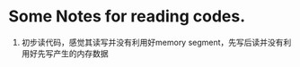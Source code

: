 Some Notes for reading codes.
=============================

1. 初步读代码，感觉其读写并没有利用好memory segment，先写后读并没有利用好先写产生的内存数据